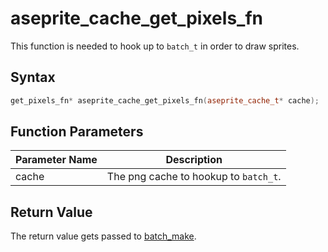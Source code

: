 
# aseprite_cache_get_pixels_fn

This function is needed to hook up to `batch_t` in order to draw sprites.

## Syntax

```cpp
get_pixels_fn* aseprite_cache_get_pixels_fn(aseprite_cache_t* cache);
```

## Function Parameters

Parameter Name | Description
--- | ---
cache | The png cache to hookup to `batch_t`.

## Return Value

The return value gets passed to [batch_make](https://github.com/RandyGaul/cute_framework/tree/master/doc/graphics/batch/batch_make.md). 
